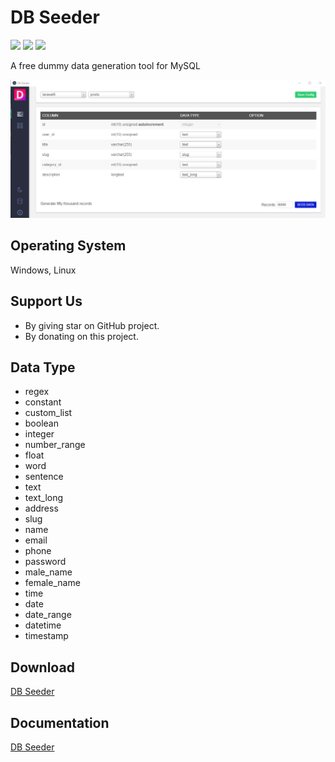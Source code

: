 # DB Seeder
<a href="https://laravelarticle.com/db-seeder"><img src="https://badgen.net/badge/icon/website?icon=chrome&label&color=green"/></a>
<a href="https://twitter.com/laravelarticle"><img src="https://badgen.net/badge/twitter/@laravelarticle/1DA1F2?icon&label" /></a>
<a href="https://facebook.com/laravelarticle"><img src="https://badgen.net/badge/facebook/laravelarticle/3b5998"/></a>

A free dummy data generation tool for MySQL

![Preview](light-preview.png)

##  Operating System
Windows, Linux

## Support Us
- By giving star on GitHub project.
- By donating on this project.

## Data Type

- regex
- constant
- custom_list
- boolean
- integer
- number_range
- float
- word
- sentence
- text
- text_long
- address
- slug
- name
- email
- phone
- password
- male_name
- female_name
- time
- date
- date_range
- datetime
- timestamp

## Download
[DB Seeder](https://github.com/haruncpi/db-seeder/releases)

## Documentation
[DB Seeder](https://laravelarticle.com/db-seeder)
